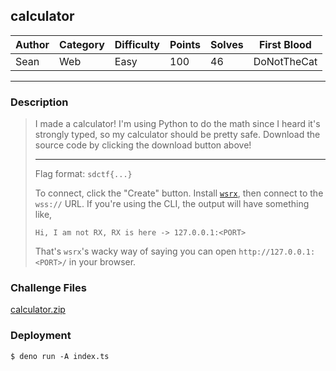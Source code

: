 ## calculator

| Author | Category | Difficulty | Points | Solves | First Blood |
| ------ | -------- | ---------- | ------ | ------ | ----------- |
| Sean   | Web      | Easy       | 100    | 46     | DoNotTheCat |

---

### Description

> I made a calculator! I'm using Python to do the math since I heard it's strongly typed, so my calculator should be pretty safe. Download the source code by clicking the download button above!
>
> ---
>
> Flag format: `sdctf{...}`
>
> To connect, click the "Create" button. Install [`wsrx`](https://github.com/XDSEC/WebSocketReflectorX/releases), then connect to the `wss://` URL. If you're using the CLI, the output will have something like,
>
> ```
> Hi, I am not RX, RX is here -> 127.0.0.1:<PORT>
> ```
>
> That's `wsrx`'s wacky way of saying you can open `http://127.0.0.1:<PORT>/` in your browser.

### Challenge Files

[calculator.zip](challenge)

### Deployment

```shell
$ deno run -A index.ts
```
